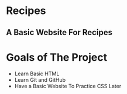 # Recipes

## A Basic Website For Recipes

# Goals of The Project

- Learn Basic HTML
- Learn Git and GitHub
- Have a Basic Website To Practice CSS Later
